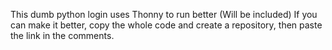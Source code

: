 This dumb python login uses Thonny to run better (Will be included)
If you can make it better, copy the whole code and create a repository, then paste the link in the comments.
